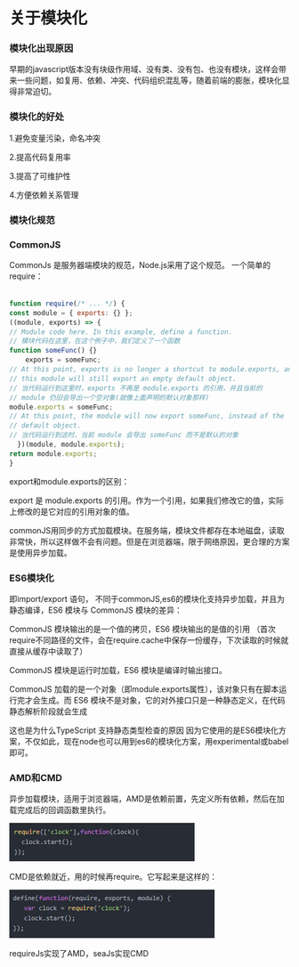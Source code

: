 # 关于模块化
### 模块化出现原因

早期的javascript版本没有块级作用域、没有类、没有包、也没有模块，这样会带来一些问题，如复用、依赖、冲突、代码组织混乱等，随着前端的膨胀，模块化显得非常迫切。

### 模块化的好处

1.避免变量污染，命名冲突

2.提高代码复用率

3.提高了可维护性

4.方便依赖关系管理

### 模块化规范

### CommonJS

CommonJs 是服务器端模块的规范，Node.js采用了这个规范。
一个简单的require：
```js

function require(/* ... */) {
const module = { exports: {} };
((module, exports) => {
// Module code here. In this example, define a function.
// 模块代码在这里，在这个例子中，我们定义了一个函数
function someFunc() {}
    exports = someFunc;
// At this point, exports is no longer a shortcut to module.exports, and
// this module will still export an empty default object.
// 当代码运行到这里时，exports 不再是 module.exports 的引用，并且当前的
// module 仍旧会导出一个空对象(就像上面声明的默认对象那样)
module.exports = someFunc;
// At this point, the module will now export someFunc, instead of the
// default object.
// 当代码运行到这时，当前 module 会导出 someFunc 而不是默认的对象
  })(module, module.exports);
return module.exports;
}
```

export和module.exports的区别：

export 是 module.exports 的引用。作为一个引用，如果我们修改它的值，实际上修改的是它对应的引用对象的值。

commonJS用同步的方式加载模块。在服务端，模块文件都存在本地磁盘，读取非常快，所以这样做不会有问题。但是在浏览器端，限于网络原因，更合理的方案是使用异步加载。

### ES6模块化

即import/export 语句， 不同于commonJS,es6的模块化支持异步加载，并且为静态编译，ES6 模块与 CommonJS 模块的差异：

CommonJS 模块输出的是一个值的拷贝，ES6 模块输出的是值的引用 （首次require不同路径的文件，会在require.cache中保存一份缓存，下次读取的时候就直接从缓存中读取了）

CommonJS 模块是运行时加载，ES6 模块是编译时输出接口。

CommonJS 加载的是一个对象（即module.exports属性），该对象只有在脚本运行完才会生成。而 ES6 模块不是对象，它的对外接口只是一种静态定义，在代码静态解析阶段就会生成

这也是为什么TypeScript 支持静态类型检查的原因 因为它使用的是ES6模块化方案，不仅如此，现在node也可以用到es6的模块化方案，用experimental或babel即可。

### AMD和CMD

异步加载模块，适用于浏览器端，AMD是依赖前置，先定义所有依赖，然后在加载完成后的回调函数里执行。

![](./图片1.png)

CMD是依赖就近，用的时候再require。它写起来是这样的：

![](./图片2.png)

requireJs实现了AMD，seaJs实现CMD